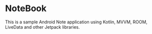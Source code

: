 # NoteBook
This is a sample Android Note application using Kotlin, MVVM, ROOM, LiveData and other Jetpack libraries.

